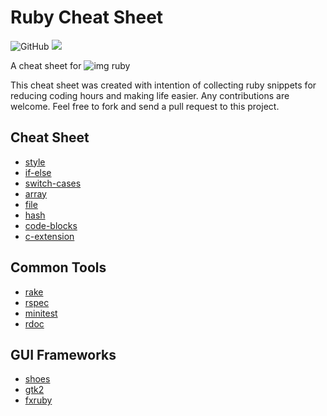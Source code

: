 # Ruby Cheat Sheet
![GitHub](https://img.shields.io/github/license/JeffTheK/ruby_cheat_sheet)
![](https://img.shields.io/badge/ruby-3.0-green)

A cheat sheet for ![img](https://cdn.emojidex.com/emoji/mdpi/Ruby.png?1465787635) ruby

This cheat sheet was created with intention of collecting ruby snippets for reducing coding hours and making life easier. Any contributions are welcome. Feel free to fork and send a pull request to this project.

## Cheat Sheet

- [style](/doc/basic/style.md)
- [if-else](/doc/basic/if_else.md)
- [switch-cases](/doc/basic/case.md)
- [array](/doc/basic/array.md)
- [file](/doc/basic/file.md)
- [hash](/doc/basic/hash.md)
- [code-blocks](/doc/basic/code_block.md)
- [c-extension](/doc/basic/c_extension.md)

## Common Tools
- [rake](/doc/tools/rake.md)
- [rspec](/doc/tools/rspec.md)
- [minitest](/doc/tools/minitest.md)
- [rdoc](/doc/tools/rdoc.md)

## GUI Frameworks

- [shoes](/doc/gui/shoes.md)
- [gtk2](/doc/gui/gtk2.md)
- [fxruby](/doc/gui/fxruby.md)

